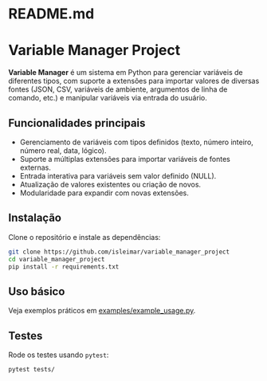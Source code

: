 # README.md

# Variable Manager Project

**Variable Manager** é um sistema em Python para gerenciar variáveis de diferentes tipos, com suporte a extensões para importar valores de diversas fontes (JSON, CSV, variáveis de ambiente, argumentos de linha de comando, etc.) e manipular variáveis via entrada do usuário.

## Funcionalidades principais

- Gerenciamento de variáveis com tipos definidos (texto, número inteiro, número real, data, lógico).
- Suporte a múltiplas extensões para importar variáveis de fontes externas.
- Entrada interativa para variáveis sem valor definido (NULL).
- Atualização de valores existentes ou criação de novos.
- Modularidade para expandir com novas extensões.

## Instalação

Clone o repositório e instale as dependências:

```bash
git clone https://github.com/isleimar/variable_manager_project
cd variable_manager_project
pip install -r requirements.txt
```

## Uso básico

Veja exemplos práticos em [examples/example_usage.py](../examples/example_usage.py).

## Testes

Rode os testes usando `pytest`:

```bash
pytest tests/
```